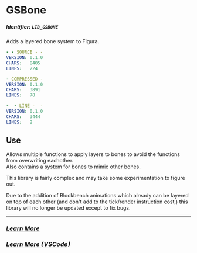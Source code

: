 # GSBone
##### Identifier: `LIB_GSBONE`
Adds a layered bone system to Figura.

```yaml
- - SOURCE - -
VERSION: 0.1.0
CHARS:   8405
LINES:   224

- COMPRESSED -
VERSION: 0.1.0
CHARS:   3891
LINES:   78

-  - LINE -  -
VERSION: 0.1.0
CHARS:   3444
LINES:   2
```

## Use
Allows multiple functions to apply layers to bones to avoid the functions from overwriting eachother.  
Also contains a system for bones to mimic other bones.

This library is fairly complex and may take some experimentation to figure out.

Due to the addition of Blockbench animations which already can be layered on top of each other (and don't add to the tick/render instruction cost,) this library will no longer be updated except to fix bugs.

***
### [***Learn More***](./.wiki/_main.md)
### [***Learn More ( VSCode )***](./.wiki-vs/_main.md)
